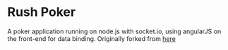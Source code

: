 Rush Poker
=====

A poker application running on node.js with socket.io, using angularJS on the front-end for data binding.
Originally forked from [here](https://github.com/geobalas/Poker)

